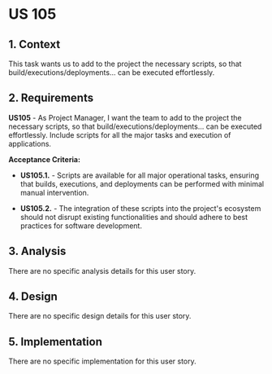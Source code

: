 # US 105


## 1. Context

This task wants us to add to the project the necessary scripts, so that
build/executions/deployments... can be executed effortlessly.


## 2. Requirements


**US105** - As Project Manager, I want the team to add to the project the necessary scripts, so that
build/executions/deployments... can be executed effortlessly.
Include scripts for all the major tasks and execution of applications.


**Acceptance Criteria:**

- **US105.1.** - Scripts are available for all major operational tasks, ensuring that builds, executions, and deployments can be performed with minimal manual intervention.

- **US105.2.** - The integration of these scripts into the project's ecosystem should not disrupt existing functionalities and should adhere to best practices for software development.


## 3. Analysis

There are no specific analysis details for this user story.

## 4. Design

There are no specific design details for this user story.

## 5. Implementation

There are no specific implementation for this user story. 